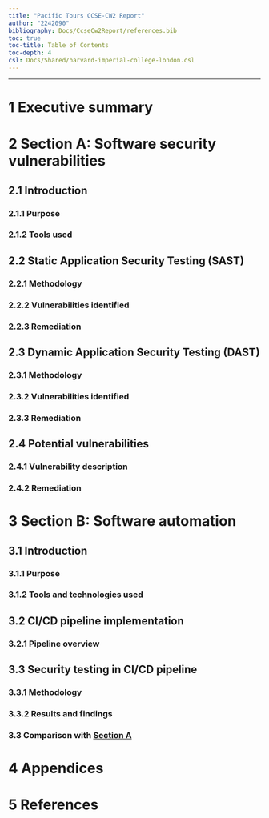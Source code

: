 ```yaml
---
title: "Pacific Tours CCSE-CW2 Report"
author: "2242090"
bibliography: Docs/CcseCw2Report/references.bib
toc: true
toc-title: Table of Contents
toc-depth: 4
csl: Docs/Shared/harvard-imperial-college-london.csl
---
```


---

# 1 Executive summary

# 2 Section A: Software security vulnerabilities

## 2.1 Introduction

### 2.1.1 Purpose

### 2.1.2 Tools used

## 2.2 Static Application Security Testing (SAST)

### 2.2.1 Methodology

### 2.2.2 Vulnerabilities identified

### 2.2.3 Remediation

## 2.3 Dynamic Application Security Testing (DAST)

### 2.3.1 Methodology

### 2.3.2 Vulnerabilities identified

### 2.3.3 Remediation

## 2.4 Potential vulnerabilities

### 2.4.1 Vulnerability description

### 2.4.2 Remediation

# 3 Section B: Software automation

## 3.1 Introduction

### 3.1.1 Purpose

### 3.1.2 Tools and technologies used

## 3.2 CI/CD pipeline implementation

### 3.2.1 Pipeline overview

<!-- Add headings for relevant pipeline stages here -->

## 3.3 Security testing in CI/CD pipeline

### 3.3.1 Methodology

### 3.3.2 Results and findings

### 3.3 Comparison with [Section A](#2-section-a-software-security-vulnerabilities)

# 4 Appendices

# 5 References
